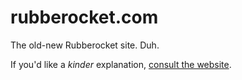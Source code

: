 # rubberocket.com
The old-new Rubberocket site. Duh.

If you'd like a *kinder* explanation, <a href="https://rubberocket.github.io/old/about/">consult the website</a>.